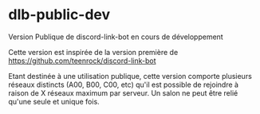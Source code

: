 # dlb-public-dev

Version Publique de discord-link-bot en cours de développement

Cette version est inspirée de la version première de https://github.com/teenrock/discord-link-bot

Etant destinée à une utilisation publique, cette version comporte plusieurs réseaux distincts (A00, B00, C00, etc)
qu'il est possible de rejoindre à raison de X réseaux maximum par serveur.
Un salon ne peut être relié qu'une seule et unique fois.
